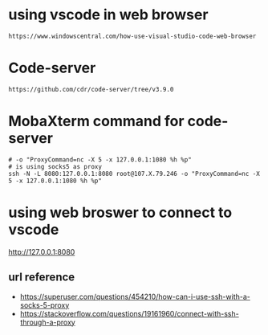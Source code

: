 # using vscode in web browser
````
https://www.windowscentral.com/how-use-visual-studio-code-web-browser
````

# Code-server
````
https://github.com/cdr/code-server/tree/v3.9.0
````


# MobaXterm command for code-server
````
# -o "ProxyCommand=nc -X 5 -x 127.0.0.1:1080 %h %p"
# is using socks5 as proxy
ssh -N -L 8080:127.0.0.1:8080 root@107.X.79.246 -o "ProxyCommand=nc -X 5 -x 127.0.0.1:1080 %h %p"
````

# using web broswer to connect to vscode 
http://127.0.0.1:8080



## url reference
- https://superuser.com/questions/454210/how-can-i-use-ssh-with-a-socks-5-proxy
- https://stackoverflow.com/questions/19161960/connect-with-ssh-through-a-proxy
